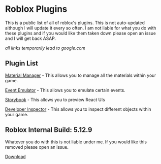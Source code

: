# Roblox Plugins
This is a public list of all of roblox's plugins. This is not auto-updated although I will update it every so often.
I am not liable for what you do with these plugins and if you would like them taken down please open an issue and I will get back ASAP.

*all links temporarily lead to google.com*

## Plugin List
[Material Manager](https://github.com/DominusTrax/Roblox-Internal-Plugins/blob/main/plugins/MaterialManager.rbxm) - This allows you to manage all the materials within your game.

[Event Emulator](https://google.com) - This allows you to emulate certain events.

[Storybook](https://google.com) - This allows you to preview React UIs

[Developer Inspector](https://google.com) - This allows you to inspect different objects within your game.


## Roblox Internal Build: 5.12.9
Whatever you do with this is not liable under me. If you would like this removed please open an issue.

[Download](https://google.com)
